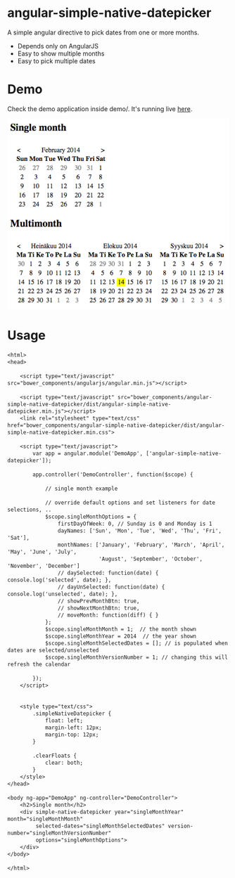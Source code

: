 angular-simple-native-datepicker
================================

A simple angular directive to pick dates from one or more months.
- Depends only on AngularJS
- Easy to show multiple months
- Easy to pick multiple dates 

# Demo

Check the demo application inside demo/. It's running live [here](https://rawgit.com/janneri/angular-simple-native-datepicker/master/demo/app/index.html).

![screenshot](https://raw.githubusercontent.com/janneri/angular-simple-native-datepicker/master/screenshot.png)


# Usage

```
<html>
<head>

    <script type="text/javascript" src="bower_components/angularjs/angular.min.js"></script>

    <script type="text/javascript" src="bower_components/angular-simple-native-datepicker/dist/angular-simple-native-datepicker.min.js"></script>
    <link rel="stylesheet" type="text/css" href="bower_components/angular-simple-native-datepicker/dist/angular-simple-native-datepicker.min.css">

    <script type="text/javascript">
        var app = angular.module('DemoApp', ['angular-simple-native-datepicker']);

        app.controller('DemoController', function($scope) {

            // single month example

            // override default options and set listeners for date selections, ..
            $scope.singleMonthOptions = {
                firstDayOfWeek: 0, // Sunday is 0 and Monday is 1
                dayNames: ['Sun', 'Mon', 'Tue', 'Wed', 'Thu', 'Fri', 'Sat'],
                monthNames: ['January', 'February', 'March', 'April', 'May', 'June', 'July',
                             'August', 'September', 'October', 'November', 'December']
                // daySelected: function(date) { console.log('selected', date); },
                // dayUnSelected: function(date) { console.log('unselected', date); },
                // showPrevMonthBtn: true,
                // showNextMonthBtn: true,
                // moveMonth: function(diff) { }
            };
            $scope.singleMonthMonth = 1;  // the month shown
            $scope.singleMonthYear = 2014  // the year shown
            $scope.singleMonthSelectedDates = []; // is populated when dates are selected/unselected
            $scope.singleMonthVersionNumber = 1; // changing this will refresh the calendar

        });
    </script> 


    <style type="text/css">
        .simpleNativeDatepicker {
            float: left;
            margin-left: 12px;
            margin-top: 12px;
        }

        .clearFloats {
            clear: both;
        }
    </style>
</head>

<body ng-app="DemoApp" ng-controller="DemoController">   
    <h2>Single month</h2>
    <div simple-native-datepicker year="singleMonthYear" month="singleMonthMonth" 
         selected-dates="singleMonthSelectedDates" version-number="singleMonthVersionNumber" 
         options="singleMonthOptions">
    </div>
</body>

</html>
```
